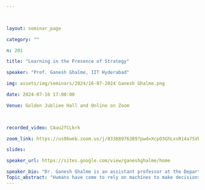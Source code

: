 ```yaml
--- 

  

layout: seminar_page 

category: "" 

n: 201

title: "Learning in the Presence of Strategy" 

speaker: "Prof. Ganesh Ghalme, IIT Hyderabad"  

img: assets/img/seminars/2024/16-07-2024 Ganesh Ghalme.png

date: 2024-07-16 17:00:00  

Venue: Golden Jubliee Hall and Online on Zoom

  

recorded_video: CAuu2fCLkrk 

zoom_link: https://us06web.zoom.us/j/83388976389?pwd=XcpO3GhLxsR14a7SVbPx33HQQa1jbt.1 

slides:  

speaker_url: https://sites.google.com/view/ganeshghalme/home

speaker_bio: "Dr. Ganesh Ghalme is an assistant professor at the Department of AI, IIT Hyderabad. He was a postdoctoral fellow at the Game theory group, Technion-Israel Institute of Technology, Israel from July 2020 to Mar 2022. Prior to that, he completed his PhD from IISc Bangalore in June 2020. His research interests lie at the intersection of game theory and machine learning. In particular, he works in fairness in online learning, strategic learning, information design and fair division."
Topic_abstract: "Humans have come to rely on machines to make decisions concerning their welfare. When these learning based decision-making systems interact with humans, they present interesting challenges. For instance, when the decision rule is known, rational agents may respond to it by manipulating their features to obtain favorable outcomes. In such a case, the goal is to find the most robust strategy decision rule.   In this talk, I will present two complementary frameworks; strategic classification and strategic representation. In strategic classification, agents misrepresent their features to game the system's classifier to gain a favorable outcome. Tables are turned in the strategic representation setting where the system (recommendation system, for instance), strategically curates the information presented to the agents/decision-makers to induce favorable decisions. I will present a few strategies robust algorithms in these settings and discuss their limitations. Part of the work presented in this talk is in collaboration with Vineet Nair, Nir Rosenfeld, Inbal Talgam-Cohen and Itay Eilat."
---
```

